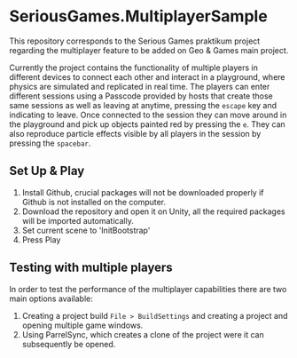 # SeriousGames.MultiplayerSample

This repository corresponds to the Serious Games praktikum project regarding the multiplayer feature to be added on Geo & Games main project. 

Currently the project contains the functionality of multiple players in different devices to connect each other and interact in a playground, where physics are simulated and replicated in real time. The players can enter different sessions using a Passcode provided by hosts that create those same sessions as well as leaving at anytime, pressing the `escape` key and indicating to leave. Once connected to the session they can move around in the playground and pick up objects painted red by pressing the `e`. They can also reproduce particle effects visible by all players in the session by pressing the `spacebar`.

## Set Up & Play

1. Install Github, crucial packages will not be downloaded properly if Github is not installed on the computer.
2. Download the repository and open it on Unity, all the required packages will be imported automatically.
3. Set current scene to 'InitBootstrap'
4. Press Play


## Testing with multiple players

In order to test the performance of the multiplayer capabilities there are two main options available:

1. Creating a project build `File > BuildSettings` and creating a project and opening multiple game windows.
2. Using ParrelSync, which creates a clone of the project were it can subsequently be opened.